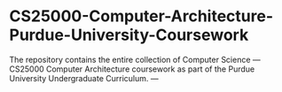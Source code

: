 # CS25000-Computer-Architecture-Purdue-University-Coursework
The repository contains the entire collection of Computer Science — CS25000 Computer Architecture coursework as part of the Purdue University Undergraduate Curriculum. — 

